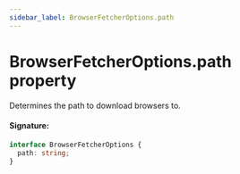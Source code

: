 ```yaml
---
sidebar_label: BrowserFetcherOptions.path
---
```


# BrowserFetcherOptions.path property

Determines the path to download browsers to.

#### Signature:

```typescript
interface BrowserFetcherOptions {
  path: string;
}
```
